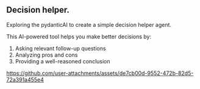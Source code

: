 ## Decision helper. 
Exploring the pydanticAI to create a simple decision helper agent. 


This AI-powered tool helps you make better decisions by:
1. Asking relevant follow-up questions
2. Analyzing pros and cons
3. Providing a well-reasoned conclusion


https://github.com/user-attachments/assets/de7cb00d-9552-472b-82d5-72a391a455e4

